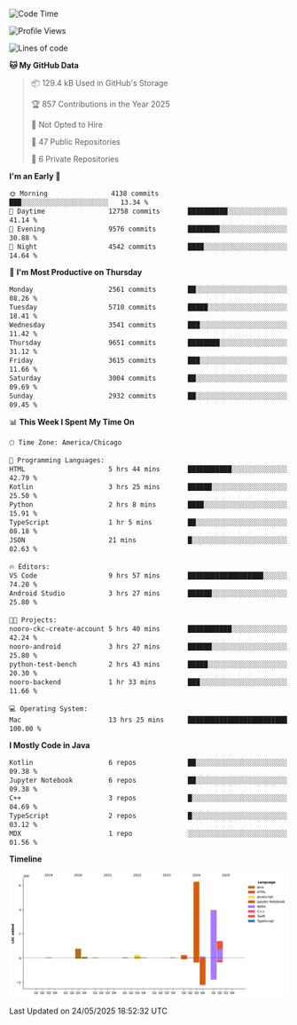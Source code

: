 <!--START_SECTION:waka-->
![Code Time](http://img.shields.io/badge/Code%20Time-1%2C277%20hrs%208%20mins-blue)

![Profile Views](http://img.shields.io/badge/Profile%20Views-0-blue)

![Lines of code](https://img.shields.io/badge/From%20Hello%20World%20I%27ve%20Written-13.4%20million%20lines%20of%20code-blue)

**🐱 My GitHub Data** 

> 📦 129.4 kB Used in GitHub's Storage 
 > 
> 🏆 857 Contributions in the Year 2025
 > 
> 🚫 Not Opted to Hire
 > 
> 📜 47 Public Repositories 
 > 
> 🔑 6 Private Repositories 
 > 
**I'm an Early 🐤** 

```text
🌞 Morning                4138 commits        ███░░░░░░░░░░░░░░░░░░░░░░   13.34 % 
🌆 Daytime                12758 commits       ██████████░░░░░░░░░░░░░░░   41.14 % 
🌃 Evening                9576 commits        ████████░░░░░░░░░░░░░░░░░   30.88 % 
🌙 Night                  4542 commits        ████░░░░░░░░░░░░░░░░░░░░░   14.64 % 
```
📅 **I'm Most Productive on Thursday** 

```text
Monday                   2561 commits        ██░░░░░░░░░░░░░░░░░░░░░░░   08.26 % 
Tuesday                  5710 commits        █████░░░░░░░░░░░░░░░░░░░░   18.41 % 
Wednesday                3541 commits        ███░░░░░░░░░░░░░░░░░░░░░░   11.42 % 
Thursday                 9651 commits        ████████░░░░░░░░░░░░░░░░░   31.12 % 
Friday                   3615 commits        ███░░░░░░░░░░░░░░░░░░░░░░   11.66 % 
Saturday                 3004 commits        ██░░░░░░░░░░░░░░░░░░░░░░░   09.69 % 
Sunday                   2932 commits        ██░░░░░░░░░░░░░░░░░░░░░░░   09.45 % 
```


📊 **This Week I Spent My Time On** 

```text
🕑︎ Time Zone: America/Chicago

💬 Programming Languages: 
HTML                     5 hrs 44 mins       ███████████░░░░░░░░░░░░░░   42.79 % 
Kotlin                   3 hrs 25 mins       ██████░░░░░░░░░░░░░░░░░░░   25.50 % 
Python                   2 hrs 8 mins        ████░░░░░░░░░░░░░░░░░░░░░   15.91 % 
TypeScript               1 hr 5 mins         ██░░░░░░░░░░░░░░░░░░░░░░░   08.18 % 
JSON                     21 mins             █░░░░░░░░░░░░░░░░░░░░░░░░   02.63 % 

🔥 Editors: 
VS Code                  9 hrs 57 mins       ███████████████████░░░░░░   74.20 % 
Android Studio           3 hrs 27 mins       ██████░░░░░░░░░░░░░░░░░░░   25.80 % 

🐱‍💻 Projects: 
nooro-ckc-create-account 5 hrs 40 mins       ███████████░░░░░░░░░░░░░░   42.24 % 
nooro-android            3 hrs 27 mins       ██████░░░░░░░░░░░░░░░░░░░   25.80 % 
python-test-bench        2 hrs 43 mins       █████░░░░░░░░░░░░░░░░░░░░   20.30 % 
nooro-backend            1 hr 33 mins        ███░░░░░░░░░░░░░░░░░░░░░░   11.66 % 

💻 Operating System: 
Mac                      13 hrs 25 mins      █████████████████████████   100.00 % 
```

**I Mostly Code in Java** 

```text
Kotlin                   6 repos             ██░░░░░░░░░░░░░░░░░░░░░░░   09.38 % 
Jupyter Notebook         6 repos             ██░░░░░░░░░░░░░░░░░░░░░░░   09.38 % 
C++                      3 repos             █░░░░░░░░░░░░░░░░░░░░░░░░   04.69 % 
TypeScript               2 repos             █░░░░░░░░░░░░░░░░░░░░░░░░   03.12 % 
MDX                      1 repo              ░░░░░░░░░░░░░░░░░░░░░░░░░   01.56 % 
```



**Timeline**

![Lines of Code chart](https://raw.githubusercontent.com/phanijsp/phanijsp/main/assets/bar_graph.png)


 Last Updated on 24/05/2025 18:52:32 UTC
<!--END_SECTION:waka-->
